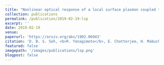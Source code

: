 ```yaml
---
title: "Nonlinear optical response of a local surface plasmon coupled to a 2D material"
collection: publications
permalink: /publication/2019-02-19-lsp
excerpt: ''
date: 2019-02-19
venue: 
paperurl: 'https://arxiv.org/abs/1902.06943'
citation: 'D. B. S. Soh, <b>R. Yanagimoto</b>, E. Chatterjee, H. Mabuchi, arXiv:1902.06943.'
featured: false
imagepath: '/images/publications/lsp.png'
blogpost: false
---
```

